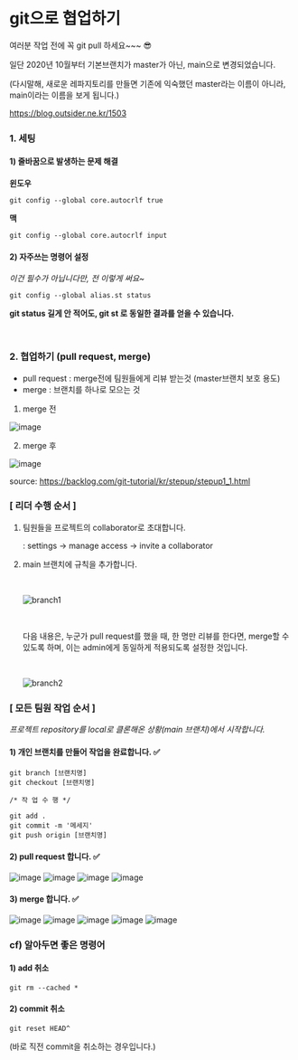 # git으로 협업하기

여러분 작업 전에 꼭 git pull 하세요~~~ 😎





일단 2020년 10월부터 기본브랜치가 master가 아닌, main으로 변경되었습니다.

(다시말해, 새로운 레파지토리를 만들면 기존에 익숙했던 master라는 이름이 아니라, main이라는 이름을 보게 됩니다.)

https://blog.outsider.ne.kr/1503







### 1. 세팅

#### 1) 줄바꿈으로 발생하는 문제 해결

**윈도우**

```shell
git config --global core.autocrlf true
```

**맥**

```shell
git config --global core.autocrlf input
```



#### 2) 자주쓰는 명령어 설정

*이건 필수가 아닙니다만, 전 이렇게 써요~* 

```shell
git config --global alias.st status
```

**git status 길게 안 적어도, git st 로 동일한 결과를 얻을 수 있습니다.**

<br>



### 2. 협업하기 (pull request, merge)

- pull request : merge전에 팀원들에게 리뷰 받는것 (master브랜치 보호 용도)
- merge : 브랜치를 하나로 모으는 것



1) merge 전

![image](https://user-images.githubusercontent.com/42775225/105865381-3ba37280-6036-11eb-8166-9bb6ec7de794.png)

2) merge 후

![image](https://user-images.githubusercontent.com/42775225/105865403-3fcf9000-6036-11eb-8ea9-9c45677e728e.png)

source: https://backlog.com/git-tutorial/kr/stepup/stepup1_1.html






### [ 리더 수행 순서 ]

1. 팀원들을 프로젝트의 collaborator로 초대합니다.

   : settings -> manage access -> invite a collaborator 

2. main 브랜치에 규칙을 추가합니다.

   <br>

   ![branch1](https://user-images.githubusercontent.com/42775225/105868845-f123f500-6039-11eb-8bce-4227ef1ce68e.PNG)

   

   <br>

   다음 내용은, 누군가 pull request를 했을 때, 한 명만 리뷰를 한다면, merge할 수 있도록 하며, 이는 admin에게 동일하게 적용되도록 설정한 것입니다.

   <br>

   

   ![branch2](https://user-images.githubusercontent.com/42775225/105868848-f2552200-6039-11eb-9e7a-2e198f3dc449.PNG)

   



### [ 모든 팀원 작업 순서 ]

*프로젝트 repository를 local로 클론해온 상황(main 브랜치)에서 시작합니다.*

#### 1) 개인 브랜치를 만들어 작업을 완료합니다. ✅

```shell
git branch [브랜치명]
git checkout [브랜치명]

/* 작 업 수 행 */

git add .
git commit -m '메세지'
git push origin [브랜치명]
```



#### 2) pull request 합니다. ✅

![image](https://user-images.githubusercontent.com/42775225/105870192-60e6af80-603b-11eb-913c-82fd22ba80d2.png)
![image](https://user-images.githubusercontent.com/42775225/105870219-65ab6380-603b-11eb-8568-ebda07759725.png)
![image](https://user-images.githubusercontent.com/42775225/105870243-6a701780-603b-11eb-9813-0f5edb240525.png)
![image](https://user-images.githubusercontent.com/42775225/105870256-6e039e80-603b-11eb-92c5-bdfe0ddf6cf9.png)





#### 3) merge 합니다. ✅

![image](https://user-images.githubusercontent.com/42775225/105870504-af944980-603b-11eb-8e0b-59f02d19c304.png)
![image](https://user-images.githubusercontent.com/42775225/105870517-b327d080-603b-11eb-9036-b222e6e98816.png)
![image](https://user-images.githubusercontent.com/42775225/105870527-b622c100-603b-11eb-9d9b-b14462a7b240.png)
![image](https://user-images.githubusercontent.com/42775225/105870541-b9b64800-603b-11eb-9148-8b39fadb4224.png)
![image](https://user-images.githubusercontent.com/42775225/105870553-bcb13880-603b-11eb-85b4-838c72a1c16f.png)







### cf) 알아두면 좋은 명령어

#### 1) add 취소

```shell
git rm --cached *
```



#### 2) commit 취소

```shell
git reset HEAD^
```

(바로 직전 commit을 취소하는 경우입니다.)
